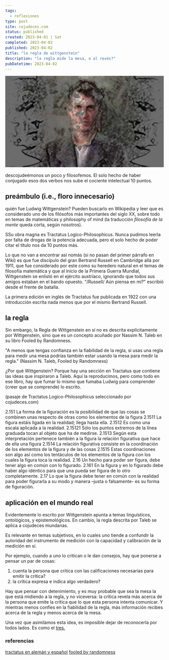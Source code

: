 ```yaml
---
tags:
  - reflexiones
type: post
site: cojudeces.com
status: published
created: 2023-04-01 | Sat
completed: 2023-04-02
published: 2023-04-02
title: "la regla de wittgenstein"
description: "la regla mide la mesa, o al revés?"
pubDatetime: 2023-04-02
---
```

![](../../assets/images/2023/ludwig-wittgenstein-philosophy.webp)

descojudeémonos un poco y filosofemos. El solo hecho de haber conjugado esos dos verbos nos sube el cociente intelectual 10 puntos.

## preámbulo (i.e., floro innecesario)
quién fue Ludwig Wittgenstein? Pueden buscarlo en Wikipedia y leer que es considerado uno de los filósofos más importantes del siglo XX, sobre todo en temas de matemáticas y philosophy of mind (la traducción *filosofía de la mente* queda corta, según nosotros).

SSu obra magna es Tractatus Logico-Philosophicus. Nunca pudimos leerla por falta de drogas de la potencia adecuada, pero el solo hecho de poder citar el título nos da 10 puntos más.

Lo que no van a encontrar así nomás (si no pasan del primer párrafo en Wiki) es que fue discípulo del gran Bertrand Russell en Cambridge allá por 1911, que fue considerado por este como su heredero natural en el temas de filosofía matemática y que al inicio de la Primera Guerra Mundial, Wittgenstein se enlistó en el ejército austríaco, ignorando que todos sus amigos estaban en el bando opuesto. "/Russell/ Aún piensa en mí?" escribió desde el frente de batalla.

La primera edición en inglés de Tractatus fue publicada en 1922 con una introducción escrita nada menos que por el mismo Bertrand Russell.

## la regla
Sin embargo, la Regla de Wittgenstein en sí no es descrita explícitamente por Wittgenstein, sino que es un concepto acuñado por Nassim N. Taleb en su libro Fooled by Randomness.

"A menos que tengas confianza en la fiabilidad de la regla, si usas una regla para medir una mesa podrías también estar usando la mesa para medir la regla." (Nassim N. Taleb, Fooled by Randomness)

¿Por qué Wittgenstein? Porque hay una sección en Tractatus que contiene las ideas que inspiraron a Taleb. Aquí la reproducimos, pero como todo en ese libro, hay que fumar lo mismo que fumaba Ludwig para comprender (creer que se comprende) lo escrito.

(pasaje de Tractatus Logico-Philosophicus seleccionado por cojudeces.com)

2.151 La forma de la figuración es la posibilidad de que las cosas se combinen unas respecto de otras como los elementos de la figura
2.1511 La figura estáis ligada en la realidad; llega hasta ella.
2.1512 Es como una escala aplicada a la realidad.
2.15121 Sólo los puntos extremos de la línea graduada tocan al objeto que ha de medirse.
2.1513 Según esta interpretación pertenece también a la figura la relación figurativa que hace de ella una figura
2.1514 La relación figurativa consiste en la coordinación de los elementos de la figura y de las cosas
2.1515 Estas coordinaciones son algo así como los tentáculos de los elementos de la figura con los cuales la figura toca la realidad.
2.16 Un hecho para poder ser figura, debe tener algo en común con lo figurado.
2.161 En la figura y en lo figurado debe haber algo idéntico para que una pueda ser figura de lo otro completamente.
2.17 Lo que la figura debe tener en común con la realidad para poder figurarla a su modo y manera –justa o falsamente- es su forma de figuración.

## aplicación en el mundo real
Evidentemente lo escrito por Wittgenstein apunta a temas linguísticos, ontológicos, y epistemológicos. En cambio, la regla descrita por Taleb se aplica a cojudeces mundanas.

Es relevante en temas subjetivos, en lo cuales uno tiende a confundir la autoridad del instrumento de medición con la capacidad y calibración de la medición en sí.

Por ejemplo, cuando a uno lo critican o le dan consejos, hay que ponerse a pensar un par de cosas:

1) cuenta la persona que critica con las calificaciones necesarias para emitir la crítica?
2) la crítica expresa e indica algo verdadero?

Hay que pensar con detenimiento, y es muy probable que sea la mesa la que está midiendo a la regla, y no viceversa: la crítica revela más acerca de la persona que emite la crítica que lo que esta persona intenta comunicar. Y mientras menos confíes en la fiabilidad de la regla, más información recibes acerca de la regla y menos acerca de la mesa.

Una vez que asimilamos esta idea, es imposible dejar de reconocerla por todos lados. Es como el [tres.](https://www.cojudeces.com/tres/)

### referencias
[tractatus en alemán y español](https://www.pensamientopenal.com.ar/system/files/2014/12/doctrina29684.pdf)
[fooled by randomness](https://en.wikipedia.org/wiki/Fooled_by_Randomness)
